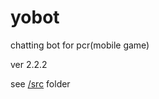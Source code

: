# yobot
chatting bot for pcr(mobile game)

ver 2.2.2

see [/src](https://github.com/yuudi/yobot/tree/master/src/client) folder